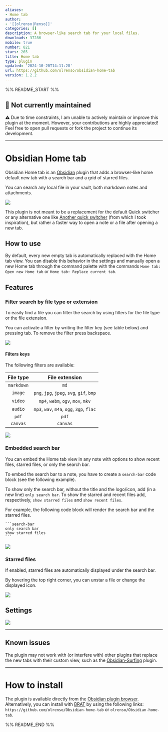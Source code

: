 ```yaml
---
aliases:
- Home tab
author:
- '[[olrenso|Renso]]'
categories: []
description: A browser-like search tab for your local files.
downloads: 37286
mobile: true
number: 821
stars: 265
title: Home tab
type: plugin
updated: '2024-10-20T14:11:28'
url: https://github.com/olrenso/obsidian-home-tab
version: 1.2.2
---
```


%% README_START %%

## 🚧 Not currently maintained
⚠️ Due to time constraints, I am unable to actively maintain or improve this plugin at the moment. However, your contributions are highly appreciated! Feel free to open pull requests or fork the project to continue its development.

---
# Obsidian Home tab
Obsidian Home tab is an [Obsidian](https://obsidian.md/) plugin that adds a browser-like home default new tab with a search bar and a grid of starred files.

You can search any local file in your vault, both markdown notes and attachments.

![](https://raw.githubusercontent.com/olrenso/obsidian-home-tab/HEAD/images/home-tab.png)

This plugin is not meant to be a replacement for the default Quick switcher or any alternative one like [Another quick switcher](https://github.com/tadashi-aikawa/obsidian-another-quick-switcher) (from which I took inspiration), but rather a faster way to open a note or a file after opening a new tab.

## How to use
By default, every new empty tab is automatically replaced with the Home tab view. You can disable this behavior in the settings and manually open a new Home tab through the command palette with the commands `Home tab: Open new Home tab` or `Home tab: Replace current tab`.

## Features
### Filter search by file type or extension
To easily find a file you can filter the search by using filters for the file type or the file extension.

You can activate a filter by writing the filter key (see table below) and pressing tab. To remove the filter press backspace.

![](https://raw.githubusercontent.com/olrenso/obsidian-home-tab/HEAD/images/search_filters.png)

#### Filters keys
The following filters are available:

| File type | File extension | 
| :-: | :-: | 
| `markdown` | `md`|
| `image` | `png`, `jpg`, `jpeg`, `svg`, `gif`, `bmp` | 
| `video` | `mp4`, `webm`, `ogv`, `mov`, `mkv` |
| `audio` | `mp3`, `wav`, `m4a`, `ogg`, `3gp`, `flac` |
| `pdf` | `pdf` |  
| `canvas` | `canvas` |

![](https://raw.githubusercontent.com/olrenso/obsidian-home-tab/HEAD/images/filters_gif.gif)

### Embedded search bar
You can embed the Home tab view in any note with options to show recent files, starred files, or only the search bar.

To embed the search bar to a note, you have to create a `search-bar` code block (see the following example).

To show only the search bar, without the title and the logo/icon, add (in a new line) `only search bar`.
To show the starred and recent files add, respectively, `show starred files` and `show recent files`.

For example, the following code block will render the search bar and the starred files.
````text
```search-bar
only search bar
show starred files
```
````

![](https://raw.githubusercontent.com/olrenso/obsidian-home-tab/HEAD/images/embedded_searchbar.png)


### Starred files
If enabled, starred files are automatically displayed under the search bar.

By hovering the top right corner, you can unstar a file or change the displayed icon.

![](https://raw.githubusercontent.com/olrenso/obsidian-home-tab/HEAD/images/starred_files-options.png)

## Settings

![](https://raw.githubusercontent.com/olrenso/obsidian-home-tab/HEAD/images/settings-tab.png)

---
## Known issues
The plugin may not work with (or interfere with) other plugins that replace the new tabs with their custom view, such as the [Obsidian-Surfing](https://github.com/PKM-er/Obsidian-Surfing) plugin.

---
# How to install
The plugin is available directly from the [Obsidian plugin browser](https://obsidian.md/plugins?id=home-tab).
Alternatively, you can install with [BRAT](https://github.com/TfTHacker/obsidian42-brat) by using the following links: `https://github.com/olrenso/Obsidian-home-tab` or `olrenso/Obsidian-home-tab`.



%% README_END %%